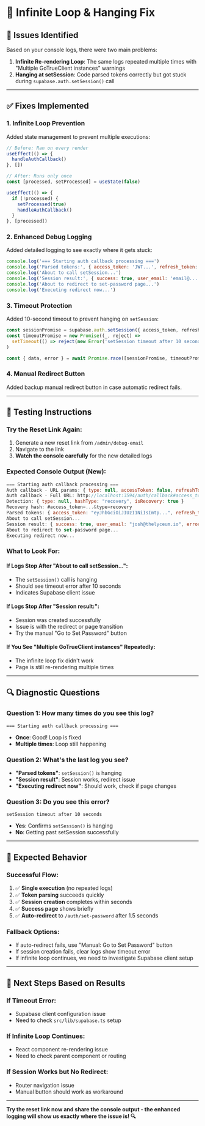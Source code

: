 # 🔧 Infinite Loop & Hanging Fix

## 🎯 **Issues Identified**

Based on your console logs, there were two main problems:

1. **Infinite Re-rendering Loop**: The same logs repeated multiple times with "Multiple GoTrueClient instances" warnings
2. **Hanging at setSession**: Code parsed tokens correctly but got stuck during `supabase.auth.setSession()` call

---

## ✅ **Fixes Implemented**

### **1. Infinite Loop Prevention**
Added state management to prevent multiple executions:

```javascript
// Before: Ran on every render
useEffect(() => {
  handleAuthCallback()
}, [])

// After: Runs only once
const [processed, setProcessed] = useState(false)

useEffect(() => {
  if (!processed) {
    setProcessed(true)
    handleAuthCallback()
  }
}, [processed])
```

### **2. Enhanced Debug Logging**
Added detailed logging to see exactly where it gets stuck:

```javascript
console.log('=== Starting auth callback processing ===')
console.log('Parsed tokens:', { access_token: 'JWT...', refresh_token: true })
console.log('About to call setSession...')
console.log('Session result:', { success: true, user_email: 'email@...' })
console.log('About to redirect to set-password page...')
console.log('Executing redirect now...')
```

### **3. Timeout Protection**
Added 10-second timeout to prevent hanging on `setSession`:

```javascript
const sessionPromise = supabase.auth.setSession({ access_token, refresh_token })
const timeoutPromise = new Promise((_, reject) =>
  setTimeout(() => reject(new Error('setSession timeout after 10 seconds')), 10000)
)

const { data, error } = await Promise.race([sessionPromise, timeoutPromise])
```

### **4. Manual Redirect Button**
Added backup manual redirect button in case automatic redirect fails.

---

## 🧪 **Testing Instructions**

### **Try the Reset Link Again:**
1. Generate a new reset link from `/admin/debug-email`
2. Navigate to the link
3. **Watch the console carefully** for the new detailed logs

### **Expected Console Output (New):**
```javascript
=== Starting auth callback processing ===
Auth callback - URL params: { type: null, accessToken: false, refreshToken: false }
Auth callback - Full URL: http://localhost:3594/auth/callback#access_token=...
Detection: { type: null, hashType: "recovery", isRecovery: true }
Recovery hash: #access_token=...&type=recovery
Parsed tokens: { access_token: "eyJhbGciOiJIUzI1NiIsImtp...", refresh_token: true }
About to call setSession...
Session result: { success: true, user_email: "josh@thelyceum.io", error: null }
About to redirect to set-password page...
Executing redirect now...
```

### **What to Look For:**

#### **If Logs Stop After "About to call setSession...":**
- The `setSession()` call is hanging
- Should see timeout error after 10 seconds
- Indicates Supabase client issue

#### **If Logs Stop After "Session result:":**
- Session was created successfully 
- Issue is with the redirect or page transition
- Try the manual "Go to Set Password" button

#### **If You See "Multiple GoTrueClient instances" Repeatedly:**
- The infinite loop fix didn't work
- Page is still re-rendering multiple times

---

## 🔍 **Diagnostic Questions**

### **Question 1: How many times do you see this log?**
```
=== Starting auth callback processing ===
```

- **Once**: Good! Loop is fixed
- **Multiple times**: Loop still happening

### **Question 2: What's the last log you see?**
- **"Parsed tokens"**: `setSession()` is hanging
- **"Session result"**: Session works, redirect issue
- **"Executing redirect now"**: Should work, check if page changes

### **Question 3: Do you see this error?**
```
setSession timeout after 10 seconds
```

- **Yes**: Confirms `setSession()` is hanging
- **No**: Getting past setSession successfully

---

## 🚀 **Expected Behavior**

### **Successful Flow:**
1. ✅ **Single execution** (no repeated logs)
2. ✅ **Token parsing** succeeds quickly
3. ✅ **Session creation** completes within seconds
4. ✅ **Success page** shows briefly
5. ✅ **Auto-redirect** to `/auth/set-password` after 1.5 seconds

### **Fallback Options:**
- If auto-redirect fails, use "Manual: Go to Set Password" button
- If session creation fails, clear logs show timeout error
- If infinite loop continues, we need to investigate Supabase client setup

---

## 🎯 **Next Steps Based on Results**

### **If Timeout Error:**
- Supabase client configuration issue
- Need to check `src/lib/supabase.ts` setup

### **If Infinite Loop Continues:**
- React component re-rendering issue
- Need to check parent component or routing

### **If Session Works but No Redirect:**
- Router navigation issue
- Manual button should work as workaround

---

**Try the reset link now and share the console output - the enhanced logging will show us exactly where the issue is! 🔍**







